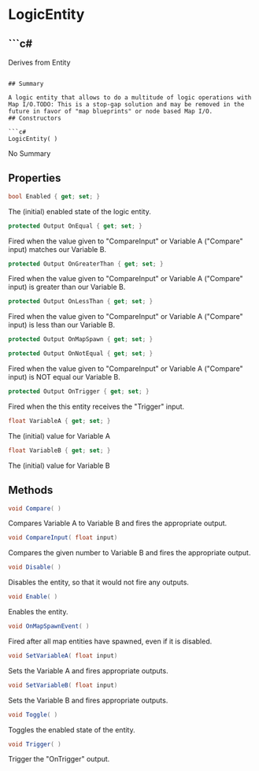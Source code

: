 # LogicEntity

## ```c#
Derives from Entity
```

## Summary

A logic entity that allows to do a multitude of logic operations with Map I/O.TODO: This is a stop-gap solution and may be removed in the future in favor of "map blueprints" or node based Map I/O.
## Constructors

```c#
LogicEntity( ) 
```
No Summary
## Properties

```c#
bool Enabled { get; set; } 
```
The (initial) enabled state of the logic entity.
```c#
protected Output OnEqual { get; set; } 
```
Fired when the value given to "CompareInput" or Variable A ("Compare" input) matches our Variable B.
```c#
protected Output OnGreaterThan { get; set; } 
```
Fired when the value given to "CompareInput" or Variable A ("Compare" input) is greater than our Variable B.
```c#
protected Output OnLessThan { get; set; } 
```
Fired when the value given to "CompareInput" or Variable A ("Compare" input) is less than our Variable B.
```c#
protected Output OnMapSpawn { get; set; } 
```

```c#
protected Output OnNotEqual { get; set; } 
```
Fired when the value given to "CompareInput" or Variable A ("Compare" input) is NOT equal our Variable B.
```c#
protected Output OnTrigger { get; set; } 
```
Fired when the this entity receives the "Trigger" input.
```c#
float VariableA { get; set; } 
```
The (initial) value for Variable A
```c#
float VariableB { get; set; } 
```
The (initial) value for Variable B
## Methods

```c#
void Compare( ) 
```
Compares Variable A to Variable B and fires the appropriate output.
```c#
void CompareInput( float input) 
```
Compares the given number to Variable B and fires the appropriate output.
```c#
void Disable( ) 
```
Disables the entity, so that it would not fire any outputs.
```c#
void Enable( ) 
```
Enables the entity.
```c#
void OnMapSpawnEvent( ) 
```
Fired after all map entities have spawned, even if it is disabled.
```c#
void SetVariableA( float input) 
```
Sets the Variable A and fires appropriate outputs.
```c#
void SetVariableB( float input) 
```
Sets the Variable B and fires appropriate outputs.
```c#
void Toggle( ) 
```
Toggles the enabled state of the entity.
```c#
void Trigger( ) 
```
Trigger the "OnTrigger" output.

